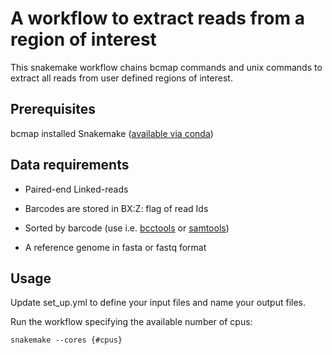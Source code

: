 # A workflow to extract reads from a region of interest
This snakemake workflow chains bcmap commands and unix commands to extract all reads from user defined regions of interest. 

## Prerequisites
bcmap installed
Snakemake ([available via conda](https://anaconda.org/bioconda/snakemake))

## Data requirements
- Paired-end Linked-reads
- Barcodes are stored in BX:Z: flag of read Ids
- Sorted by barcode (use i.e. [bcctools](https://github.com/kehrlab/bcctools) or [samtools](https://github.com/samtools/samtools))

- A reference genome in fasta or fastq format

## Usage
Update set_up.yml to define your input files and name your output files.

Run the workflow specifying the available number of cpus:

    snakemake --cores {#cpus}
